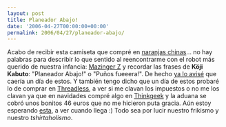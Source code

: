 ```yaml
---
layout: post
title: Planeador Abajo!
date: '2006-04-27T00:00:00+00:00'
permalink: 2006/04/27/planeador-abajo/
---
```

<img style="float:right; margin:0 0 10px 10px;" src="http://photos1.blogger.com/blogger/6639/1972/320/mazinger.jpg" border="0" alt="" />Acabo de recibir esta camiseta que compré en <a href="http://www.naranjaschinas.com/">naranjas chinas</a>... no hay palabras para describir lo que sentido al reencontrarme con el robot más querido de nuestra infancia: <a href="http://es.wikipedia.org/wiki/Mazinger_Z">Mazinger Z</a> y recordar las frases de <span style="font-weight:bold;">Köji Kabuto</span>: "Planeador Abajo!" o "Puños fueeera!". 
De hecho <a href="http://resistancefutile.blogspot.com/2006/03/t-shirtst-shirtst-shirts.html">ya lo avisé</a> que caería un día de estos. Y también tengo dicho que un día de estos probaré lo de comprar en <a href="http://www.threadless.com/">Threadless</a>, a ver si me clavan los impuestos o no me los clavan ya que en navidades compré algo en <a href="http://www.thinkgeek.com/">Thinkgeek</a> y la aduana se cobró unos bonitos 46 euros que no me hicieron puta gracia.
Aún estoy esperando <a href="http://resistancefutile.blogspot.com/2006/03/y-quines-son-estos.html">esta</a>, a ver cuando llega :)
Todo sea por lucir nuestro frikismo y nuestro <span style="font-style:italic;">tshirtaholismo</span>.
